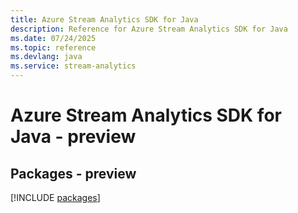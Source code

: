 ```yaml
---
title: Azure Stream Analytics SDK for Java
description: Reference for Azure Stream Analytics SDK for Java
ms.date: 07/24/2025
ms.topic: reference
ms.devlang: java
ms.service: stream-analytics
---
```

# Azure Stream Analytics SDK for Java - preview
## Packages - preview
[!INCLUDE [packages](stream-analytics-index.md)]